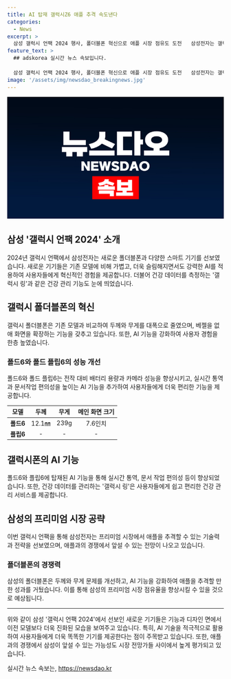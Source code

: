 ```yaml
---
title: AI 탑재 갤럭시Z6 애플 추격 속도낸다
categories:
  - News
excerpt: >
  삼성 갤럭시 언팩 2024 행사, 폴더블폰 혁신으로 애플 시장 점유도 도전   삼성전자는 갤럭시 언팩 2024에서 폴더블폰의 두꺼움과 무게를 대폭 줄이고 인공지능(AI)을 향상시킨 갤럭시 Z플립6 및 폴드6을 선보였다. 또한, 수면 질과 건강 데이터를 측정하는 건강 집사인 갤럭시 링도 공개했다. 이에 따라 삼성은 애플의 프리미엄 시장을 공략하는 전략을 밝혔으며, 실제로 삼성의 폴더블폰 구매 의욕이 크게 증가하고 있다. 기존 불만사항을 개선한 새로운 제품과 확장된 갤럭시 AI 생태계는 프리미엄 시장에서 큰 파급효과를 기대하고 있다.
feature_text: >
  ## adskorea 실시간 뉴스 속보입니다.

  삼성 갤럭시 언팩 2024 행사, 폴더블폰 혁신으로 애플 시장 점유도 도전   삼성전자는 갤럭시 언팩 2024에서 폴더블폰의 두꺼움과 무게를 대폭 줄이고 인공지능(AI)을 향상시킨 갤럭시 Z플립6 및 폴드6을 선보였다. 또한, 수면 질과 건강 데이터를 측정하는 건강 집사인 갤럭시 링도 공개했다. 이에 따라 삼성은 애플의 프리미엄 시장을 공략하는 전략을 밝혔으며, 실제로 삼성의 폴더블폰 구매 의욕이 크게 증가하고 있다. 기존 불만사항을 개선한 새로운 제품과 확장된 갤럭시 AI 생태계는 프리미엄 시장에서 큰 파급효과를 기대하고 있다.
image: '/assets/img/newsdao_breakingnews.jpg'
---
```


<p><img src="/assets/img/newsdao_breakingnews.jpg" alt="adskorea 속보" /></p>

<h2 data-ke-size="size26"><b>삼성 '갤럭시 언팩 2024' 소개</b></h2>

<p data-ke-size="size16">2024년 갤럭시 언팩에서 삼성전자는 새로운 폴더블폰과 다양한 스마트 기기를 선보였습니다. 새로운 기기들은 기존 모델에 비해 가볍고, 더욱 슬림해지면서도 강력한 AI를 적용하여 사용자들에게 혁신적인 경험을 제공합니다. 더불어 건강 데이터를 측정하는 '갤럭시 링'과 같은 건강 관리 기능도 눈에 띄었습니다.</p>

<h2 data-ke-size="size24"><b>갤럭시 폴더블폰의 혁신</b></h2>

<p data-ke-size="size16">갤럭시 폴더블폰은 기존 모델과 비교하여 두께와 무게를 대폭으로 줄였으며, 베젤을 없애 화면을 확장하는 기능을 갖추고 있습니다. 또한, AI 기능을 강화하여 사용자 경험을 한층 높였습니다.</p>

<h3 data-ke-size="size22"><b>폴드6와 폴드 플립6의 성능 개선</b></h3>

<p data-ke-size="size16">폴드6와 폴드 플립6는 전작 대비 배터리 용량과 카메라 성능을 향상시키고, 실시간 통역과 문서작업 편의성을 높이는 AI 기능을 추가하여 사용자들에게 더욱 편리한 기능을 제공합니다.</p>

<table>
    <thead>
        <tr>
            <th scope="col"><b>모델</b></th>
            <th scope="col"><b>두께</b></th>
            <th scope="col"><b>무게</b></th>
            <th scope="col"><b>메인 화면 크기</b></th>
        </tr>
    </thead>
    <tbody>
        <tr>
            <td style="text-align: center;"><b>폴드6</b></td>
            <td style="text-align: center;">12.1㎜</td>
            <td style="text-align: center;">239g</td>
            <td style="text-align: center;">7.6인치</td>
        </tr>
        <tr>
            <td style="text-align: center;"><b>플립6</b></td>
            <td style="text-align: center;">-</td>
            <td style="text-align: center;">-</td>
            <td style="text-align: center;">-</td>
        </tr>
    </tbody>
</table>

<h2 data-ke-size="size24"><b>갤럭시폰의 AI 기능</b></h2>

<p data-ke-size="size16">폴드6와 플립6에 탑재된 AI 기능을 통해 실시간 통역, 문서 작업 편의성 등이 향상되었습니다. 또한, 건강 데이터를 관리하는 '갤럭시 링'은 사용자들에게 쉽고 편리한 건강 관리 서비스를 제공합니다.</p>

<h2 data-ke-size="size24"><b>삼성의 프리미엄 시장 공략</b></h2>

<p data-ke-size="size16">이번 갤럭시 언팩을 통해 삼성전자는 프리미엄 시장에서 애플을 추격할 수 있는 기술력과 전략을 선보였으며, 애플과의 경쟁에서 앞설 수 있는 전망이 나오고 있습니다.</p>

<h3 data-ke-size="size22"><b>폴더블폰의 경쟁력</b></h3>

<p data-ke-size="size16">삼성의 폴더블폰은 두께와 무게 문제를 개선하고, AI 기능을 강화하여 애플을 추격할 만한 성과를 거뒀습니다. 이를 통해 삼성의 프리미엄 시장 점유율을 향상시킬 수 있을 것으로 예상됩니다.</p>

<hr>

<p data-ke-size="size16">위와 같이 삼성 '갤럭시 언팩 2024'에서 선보인 새로운 기기들은 기능과 디자인 면에서 이전 모델보다 더욱 진화된 모습을 보여주고 있습니다. 특히, AI 기술을 적극적으로 활용하여 사용자들에게 더욱 똑똑한 기기를 제공한다는 점이 주목받고 있습니다. 또한, 애플과의 경쟁에서 삼성이 앞설 수 있는 가능성도 시장 전망가들 사이에서 높게 평가되고 있습니다.</p>
실시간 뉴스 속보는, <a href="https://newsdao.kr" rel="dofollow">https://newsdao.kr</a>


